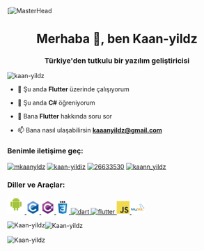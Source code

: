 [![MasterHead]()
<h1 align="center">Merhaba 👋, ben Kaan-yildz</h1>
<h3 align="center">Türkiye'den tutkulu bir yazılım geliştiricisi</h3>

<p align="left"> <img src="https://komarev.com/ghpvc/?username=kaan-yildz&label=Profile%20views&color=0e75b6&style=flat" alt="kaan-yildz" /> </p>

- 🔭 Şu anda **Flutter** üzerinde çalışıyorum

- 🌱 Şu anda **C#** öğreniyorum

- 💬 Bana **Flutter** hakkında soru sor

- 📫 Bana nasıl ulaşabilirsin **kaaanyildz@gmail.com**

<h3 align="left">Benimle iletişime geç:</h3>
<p align="left">
<a href="https://twitter.com/mkaanyldz" target="blank"><img align="center" src="https://raw.githubusercontent.com/rahuldkjain/github-profile-readme-generator/master/src/images/icons/Social/twitter.svg" alt="mkaanyldz" height="30" width="40" /></a>
<a href="https://linkedin.com/in/kaan-yildiz" target="blank"><img align="center" src="https://raw.githubusercontent.com/rahuldkjain/github-profile-readme-generator/master/src/images/icons/Social/linked-in-alt.svg" alt="kaan-yildiz" height="30" width="40" /></a>
<a href="https://stackoverflow.com/users/26633530" target="blank"><img align="center" src="https://raw.githubusercontent.com/rahuldkjain/github-profile-readme-generator/master/src/images/icons/Social/stack-overflow.svg" alt="26633530" height="30" width="40" /></a>
<a href="https://instagram.com/kaann_yildz" target="blank"><img align="center" src="https://raw.githubusercontent.com/rahuldkjain/github-profile-readme-generator/master/src/images/icons/Social/instagram.svg" alt="kaann_yildz" height="30" width="40" /></a>
</p>

<h3 align="left">Diller ve Araçlar:</h3>
<p align="left"> 
<a href="https://developer.android.com" target="_blank" rel="noreferrer"> <img src="https://raw.githubusercontent.com/devicons/devicon/master/icons/android/android-original-wordmark.svg" alt="android" width="40" height="40"/> </a>
<a href="https://www.cprogramming.com/" target="_blank" rel="noreferrer"> <img src="https://raw.githubusercontent.com/devicons/devicon/master/icons/c/c-original.svg" alt="c" width="30" height="30"/> </a> 
<a href="https://www.w3schools.com/cs/" target="_blank" rel="noreferrer"> <img src="https://raw.githubusercontent.com/devicons/devicon/master/icons/csharp/csharp-original.svg" alt="csharp" width="30" height="30"/> </a> 
<a href="https://www.w3schools.com/css/" target="_blank" rel="noreferrer"> <img src="https://raw.githubusercontent.com/devicons/devicon/master/icons/css3/css3-original-wordmark.svg" alt="css3" width="30" height="30"/> </a> 
<a href="https://dart.dev" target="_blank" rel="noreferrer"> <img src="https://www.vectorlogo.zone/logos/dartlang/dartlang-icon.svg" alt="dart" width="30" yükseklik="30"/> </a> 
<a href="https://flutter.dev" target="_blank" rel="noreferrer"> <img src="https://www.vectorlogo.zone/logos/flutterio/flutterio-icon.svg" alt="flutter" genişlik="30" yükseklik="30"/> </a> 
<a href="https://developer.mozilla.org/en-US/docs/Web/JavaScript" target="_blank" rel="noreferrer"> <img src="https://raw.githubusercontent.com/devicons/devicon/master/icons/javascript/javascript-original.svg" alt="javascript" width="30" height="30"/> </a> 
<a href="https://www.mysql.com/" target="_blank" rel="noreferrer"> <img src="https://raw.githubusercontent.com/devicons/devicon/master/icons/mysql/mysql-original-wordmark.svg" alt="mysql" width="30" height="30"/> </a> </p>

<p><img align="left" src="https://github-readme-stats.vercel.app/api/top-langs?username=kaan-yildz&show_icons=true&locale=tr&layout=compact" alt="Kaan-yildz" /></p>

<p> <img align="center" src="https://github-readme-stats.vercel.app/api?username=kaan-yildz&show_icons=true&locale=tr" alt="Kaan-yildz" /></p>

<p><img align="center" src="https://github-readme-streak-stats.herokuapp.com/?user=kaan-yildz&" alt="Kaan-yildz" /></p>

